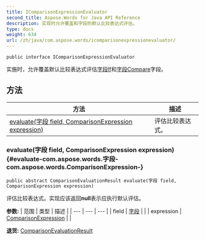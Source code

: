 ```yaml
---
title: IComparisonExpressionEvaluator
second_title: Aspose.Words for Java API Reference
description: 实现时允许覆盖和字段的默认比较表达式评估。
type: docs
weight: 634
url: /zh/java/com.aspose.words/icomparisonexpressionevaluator/
---
```

```
public interface IComparisonExpressionEvaluator
```

实施时，允许覆盖默认比较表达式评估[字段If](../../com.aspose.words/fieldif)和[字段Compare](../../com.aspose.words/fieldcompare)字段。
## 方法

| 方法 | 描述 |
| --- | --- |
| [evaluate(字段 field, ComparisonExpression expression)](#evaluate-com.aspose.words.字段-com.aspose.words.ComparisonExpression-) | 评估比较表达式。 |
### evaluate(字段 field, ComparisonExpression expression) {#evaluate-com.aspose.words.字段-com.aspose.words.ComparisonExpression-}
```
public abstract ComparisonEvaluationResult evaluate(字段 field, ComparisonExpression expression)
```


评估比较表达式。实现应该返回**null**表示应执行默认评估。

**参数:**
| 范围 | 类型 | 描述 |
| --- | --- | --- |
| field | [字段](../../com.aspose.words/field) |  |
| expression | [ComparisonExpression](../../com.aspose.words/comparisonexpression) |  |

**退货:**
[ComparisonEvaluationResult](../../com.aspose.words/comparisonevaluationresult)